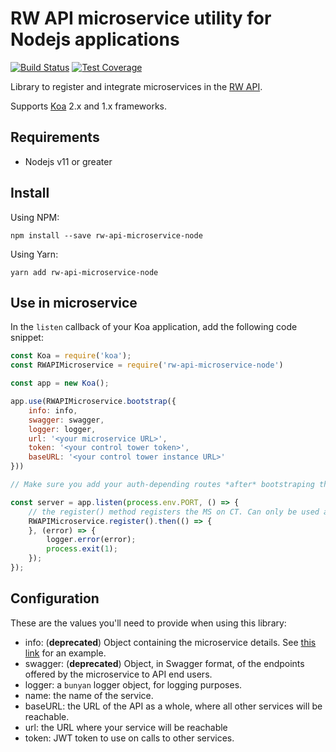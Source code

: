 # RW API microservice utility for Nodejs applications

[![Build Status](https://travis-ci.com/resource-watch/rw-api-microservice-node.svg?branch=main)](https://travis-ci.com/resource-watch/rw-api-microservice-node)
[![Test Coverage](https://api.codeclimate.com/v1/badges/ee1ee2cab3d50b46fcd1/test_coverage)](https://codeclimate.com/github/resource-watch/rw-api-microservice-node/test_coverage)

Library to register and integrate microservices in the [RW API](https://api.resourcewatch.org/).

Supports [Koa](https://koajs.com/) 2.x and 1.x frameworks. 


## Requirements

- Nodejs v11 or greater

## Install

Using NPM:
````
npm install --save rw-api-microservice-node
````

Using Yarn:
````
yarn add rw-api-microservice-node
````

## Use in microservice

In the `listen` callback of your Koa application, add the following code snippet:

```javascript
const Koa = require('koa');
const RWAPIMicroservice = require('rw-api-microservice-node')

const app = new Koa();

app.use(RWAPIMicroservice.bootstrap({
    info: info,
    swagger: swagger,
    logger: logger,
    url: '<your microservice URL>',
    token: '<your control tower token>',
    baseURL: '<your control tower instance URL>'
}))

// Make sure you add your auth-depending routes *after* bootstraping this module

const server = app.listen(process.env.PORT, () => {
    // the register() method registers the MS on CT. Can only be used after calling bootstrap().
    RWAPIMicroservice.register().then(() => {
    }, (error) => {
        logger.error(error);
        process.exit(1);
    });
});
```


## Configuration

These are the values you'll need to provide when using this library:

- info: (**deprecated**) Object containing the microservice details. See [this link](https://github.com/resource-watch/dataset/blob/ab23e379362680e9899ac8f191589988f0b7c1cd/app/microservice/register.json) for an example.
- swagger: (**deprecated**) Object, in Swagger format, of the endpoints offered by the microservice to API end users.
- logger: a `bunyan` logger object, for logging purposes.
- name: the name of the service.
- baseURL: the URL of the API as a whole, where all other services will be reachable.
- url: the URL where your service will be reachable
- token: JWT token to use on calls to other services.
